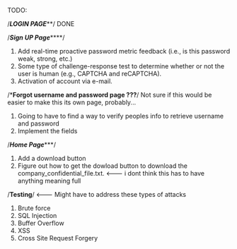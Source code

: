 TODO:

/*********LOGIN PAGE***********/
DONE

/*******Sign UP Page***********/
1) Add real-time proactive password metric feedback (i.e., is
this password weak, strong, etc.)
2) Some type of challenge-response test to determine whether or not the user is human (e.g., CAPTCHA and
reCAPTCHA).
3) Activation of account via e-mail.

/*******Forgot username and password page ???******/
Not sure if this would be easier to make this its own page, probably...
1) Going to have to find a way to verify peoples info to retrieve username and password
2) Implement the fields


/*********Home Page************/
1) Add a download button
2) Figure out how to get the dowload button to download the company_confidential_file.txt. <--- i dont think this has to have anything meaning full


/********Testing********/ <--- Might have to address these types of attacks
1) Brute force
2) SQL Injection
3) Buffer Overflow
4) XSS
5) Cross Site Request Forgery